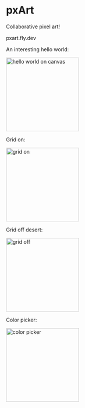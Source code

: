 # pxArt

Collaborative pixel art!

pxart.fly.dev

<p>An interesting hello world:</p>
<img src="assets/helloWorld.jpg" alt="hello world on canvas" width="200px" height="auto">


<p>Grid on:</p>
<img src="assets/gridOn.jpg" alt="grid on" width="200px" height="auto">


<p>Grid off desert:</p>
<img src="assets/gridOff.jpg" alt="grid off" width="200px" height="auto">


<p>Color picker:</p>
<img src="assets/colorPicker.jpg" alt="color picker" width="200px" height="auto">
